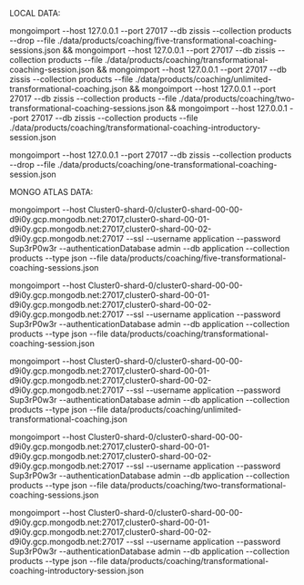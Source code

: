 LOCAL DATA:

mongoimport --host 127.0.0.1 --port 27017 --db zissis --collection products --drop --file ./data/products/coaching/five-transformational-coaching-sessions.json &&
mongoimport --host 127.0.0.1 --port 27017 --db zissis --collection products --file ./data/products/coaching/transformational-coaching-session.json &&
mongoimport --host 127.0.0.1 --port 27017 --db zissis --collection products --file ./data/products/coaching/unlimited-transformational-coaching.json &&
mongoimport --host 127.0.0.1 --port 27017 --db zissis --collection products --file ./data/products/coaching/two-transformational-coaching-sessions.json &&
mongoimport --host 127.0.0.1 --port 27017 --db zissis --collection products --file ./data/products/coaching/transformational-coaching-introductory-session.json

mongoimport --host 127.0.0.1 --port 27017 --db zissis --collection products --drop --file ./data/products/coaching/one-transformational-coaching-session.json


MONGO ATLAS DATA:

mongoimport --host Cluster0-shard-0/cluster0-shard-00-00-d9i0y.gcp.mongodb.net:27017,cluster0-shard-00-01-d9i0y.gcp.mongodb.net:27017,cluster0-shard-00-02-d9i0y.gcp.mongodb.net:27017 --ssl --username application --password Sup3rP0w3r --authenticationDatabase admin --db application --collection products --type json --file data/products/coaching/five-transformational-coaching-sessions.json

mongoimport --host Cluster0-shard-0/cluster0-shard-00-00-d9i0y.gcp.mongodb.net:27017,cluster0-shard-00-01-d9i0y.gcp.mongodb.net:27017,cluster0-shard-00-02-d9i0y.gcp.mongodb.net:27017 --ssl --username application --password Sup3rP0w3r --authenticationDatabase admin --db application --collection products --type json --file data/products/coaching/transformational-coaching-session.json

mongoimport --host Cluster0-shard-0/cluster0-shard-00-00-d9i0y.gcp.mongodb.net:27017,cluster0-shard-00-01-d9i0y.gcp.mongodb.net:27017,cluster0-shard-00-02-d9i0y.gcp.mongodb.net:27017 --ssl --username application --password Sup3rP0w3r --authenticationDatabase admin --db application --collection products --type json --file data/products/coaching/unlimited-transformational-coaching.json

mongoimport --host Cluster0-shard-0/cluster0-shard-00-00-d9i0y.gcp.mongodb.net:27017,cluster0-shard-00-01-d9i0y.gcp.mongodb.net:27017,cluster0-shard-00-02-d9i0y.gcp.mongodb.net:27017 --ssl --username application --password Sup3rP0w3r --authenticationDatabase admin --db application --collection products --type json --file data/products/coaching/two-transformational-coaching-sessions.json

mongoimport --host Cluster0-shard-0/cluster0-shard-00-00-d9i0y.gcp.mongodb.net:27017,cluster0-shard-00-01-d9i0y.gcp.mongodb.net:27017,cluster0-shard-00-02-d9i0y.gcp.mongodb.net:27017 --ssl --username application --password Sup3rP0w3r --authenticationDatabase admin --db application --collection products --type json --file data/products/coaching/transformational-coaching-introductory-session.json
